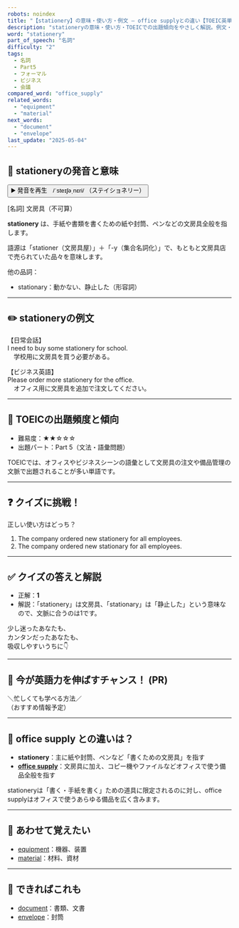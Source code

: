 ```yaml
---
robots: noindex
title: "【stationery】の意味・使い方・例文 ― office supplyとの違い【TOEIC英単語】"
description: "stationeryの意味・使い方・TOEICでの出題傾向をやさしく解説。例文・クイズ付きでoffice supplyとの違いもわかりやすく学べます。"
word: "stationery"
part_of_speech: "名詞"
difficulty: "2"
tags:
  - 名詞
  - Part5
  - フォーマル
  - ビジネス
  - 会議
compared_word: "office_supply"
related_words:
  - "equipment"
  - "material"
next_words:
  - "document"
  - "envelope"
last_update: "2025-05-04"
---
```


## 🔰 stationeryの発音と意味

<button class="play-audio" onclick="playTTS('stationery')">
  <span class="play-audio-main">
    ▶️ 発音を再生　/ˈsteɪʃəˌnɛri/
  </span>
  <span class="play-audio-sub">
    （ステイショネリー）
  </span>
</button>

[名詞] 文房具（不可算）

**stationery** は、手紙や書類を書くための紙や封筒、ペンなどの文房具全般を指します。

語源は「stationer（文房具屋）」＋「-y（集合名詞化）」で、もともと文房具店で売られていた品々を意味します。

他の品詞：  
- stationary：動かない、静止した（形容詞）

---

## ✏️ stationeryの例文

【日常会話】  
I need to buy some stationery for school.  
　学校用に文房具を買う必要がある。

【ビジネス英語】  
Please order more stationery for the office.  
　オフィス用に文房具を追加で注文してください。

---

## 🎯 TOEICの出題頻度と傾向

- 難易度：★★☆☆☆
- 出題パート：Part 5（文法・語彙問題）

TOEICでは、オフィスやビジネスシーンの語彙として文房具の注文や備品管理の文脈で出題されることが多い単語です。

---

## ❓ クイズに挑戦！

正しい使い方はどっち？

1. The company ordered new stationery for all employees.  
2. The company ordered new stationary for all employees.

---

## ✅ クイズの答えと解説

- 正解：**1**
- 解説：「stationery」は文房具、「stationary」は「静止した」という意味なので、文脈に合うのは1です。

少し迷ったあなたも、  
カンタンだったあなたも、  
吸収しやすいうちに👇️

---

## 🚀 今が英語力を伸ばすチャンス！ (PR)

<div class="info-center">
＼忙しくても学べる方法／<br>  
（おすすめ情報予定）
</div>

---

## 🤔  office supply との違いは？

- **stationery**：主に紙や封筒、ペンなど「書くための文房具」を指す
- **[office supply](/word/office_supply/)**：文房具に加え、コピー機やファイルなどオフィスで使う備品全般を指す

stationeryは「書く・手紙を書く」ための道具に限定されるのに対し、office supplyはオフィスで使うあらゆる備品を広く含みます。

---

## 🧩 あわせて覚えたい

- [equipment](/word/equipment/)：機器、装置
- [material](/word/material/)：材料、資材

---

## 📖 できればこれも

- [document](/word/document/)：書類、文書
- [envelope](/word/envelope/)：封筒

<!-- cvid: aid41_bid30 -->
